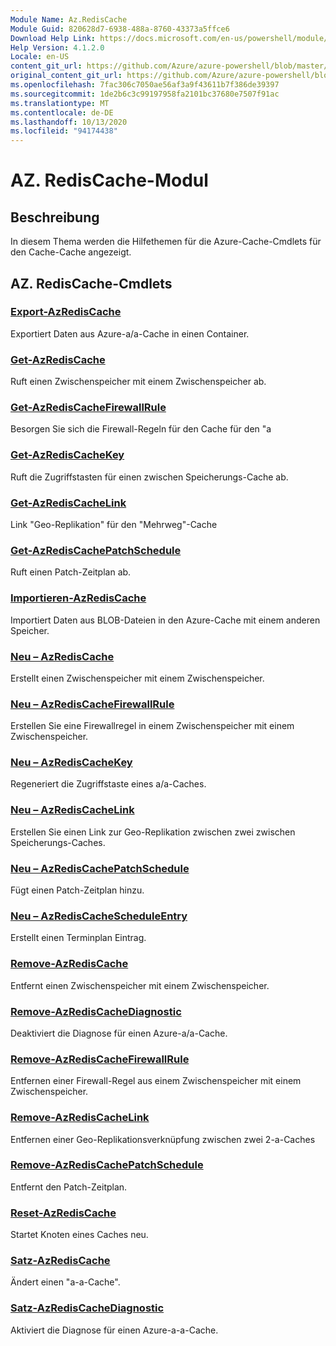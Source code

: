 ```yaml
---
Module Name: Az.RedisCache
Module Guid: 820628d7-6938-488a-8760-43373a5ffce6
Download Help Link: https://docs.microsoft.com/en-us/powershell/module/az.rediscache
Help Version: 4.1.2.0
Locale: en-US
content_git_url: https://github.com/Azure/azure-powershell/blob/master/src/RedisCache/RedisCache/help/Az.RedisCache.md
original_content_git_url: https://github.com/Azure/azure-powershell/blob/master/src/RedisCache/RedisCache/help/Az.RedisCache.md
ms.openlocfilehash: 7fac306c7050ae56af3a9f43611b7f386de39397
ms.sourcegitcommit: 1de2b6c3c99197958fa2101bc37680e7507f91ac
ms.translationtype: MT
ms.contentlocale: de-DE
ms.lasthandoff: 10/13/2020
ms.locfileid: "94174438"
---
```

# AZ. RedisCache-Modul
## Beschreibung
In diesem Thema werden die Hilfethemen für die Azure-Cache-Cmdlets für den Cache-Cache angezeigt.

## AZ. RedisCache-Cmdlets
### [Export-AzRedisCache](Export-AzRedisCache.md)
Exportiert Daten aus Azure-a/a-Cache in einen Container.

### [Get-AzRedisCache](Get-AzRedisCache.md)
Ruft einen Zwischenspeicher mit einem Zwischenspeicher ab.

### [Get-AzRedisCacheFirewallRule](Get-AzRedisCacheFirewallRule.md)
Besorgen Sie sich die Firewall-Regeln für den Cache für den "a

### [Get-AzRedisCacheKey](Get-AzRedisCacheKey.md)
Ruft die Zugriffstasten für einen zwischen Speicherungs-Cache ab.

### [Get-AzRedisCacheLink](Get-AzRedisCacheLink.md)
Link "Geo-Replikation" für den "Mehrweg"-Cache

### [Get-AzRedisCachePatchSchedule](Get-AzRedisCachePatchSchedule.md)
Ruft einen Patch-Zeitplan ab.

### [Importieren-AzRedisCache](Import-AzRedisCache.md)
Importiert Daten aus BLOB-Dateien in den Azure-Cache mit einem anderen Speicher.

### [Neu – AzRedisCache](New-AzRedisCache.md)
Erstellt einen Zwischenspeicher mit einem Zwischenspeicher.

### [Neu – AzRedisCacheFirewallRule](New-AzRedisCacheFirewallRule.md)
Erstellen Sie eine Firewallregel in einem Zwischenspeicher mit einem Zwischenspeicher.

### [Neu – AzRedisCacheKey](New-AzRedisCacheKey.md)
Regeneriert die Zugriffstaste eines a/a-Caches.

### [Neu – AzRedisCacheLink](New-AzRedisCacheLink.md)
Erstellen Sie einen Link zur Geo-Replikation zwischen zwei zwischen Speicherungs-Caches.

### [Neu – AzRedisCachePatchSchedule](New-AzRedisCachePatchSchedule.md)
Fügt einen Patch-Zeitplan hinzu.

### [Neu – AzRedisCacheScheduleEntry](New-AzRedisCacheScheduleEntry.md)
Erstellt einen Terminplan Eintrag.

### [Remove-AzRedisCache](Remove-AzRedisCache.md)
Entfernt einen Zwischenspeicher mit einem Zwischenspeicher.

### [Remove-AzRedisCacheDiagnostic](Remove-AzRedisCacheDiagnostic.md)
Deaktiviert die Diagnose für einen Azure-a/a-Cache.

### [Remove-AzRedisCacheFirewallRule](Remove-AzRedisCacheFirewallRule.md)
Entfernen einer Firewall-Regel aus einem Zwischenspeicher mit einem Zwischenspeicher.

### [Remove-AzRedisCacheLink](Remove-AzRedisCacheLink.md)
Entfernen einer Geo-Replikationsverknüpfung zwischen zwei 2-a-Caches

### [Remove-AzRedisCachePatchSchedule](Remove-AzRedisCachePatchSchedule.md)
Entfernt den Patch-Zeitplan.

### [Reset-AzRedisCache](Reset-AzRedisCache.md)
Startet Knoten eines Caches neu.

### [Satz-AzRedisCache](Set-AzRedisCache.md)
Ändert einen "a-a-Cache".

### [Satz-AzRedisCacheDiagnostic](Set-AzRedisCacheDiagnostic.md)
Aktiviert die Diagnose für einen Azure-a-a-Cache.

